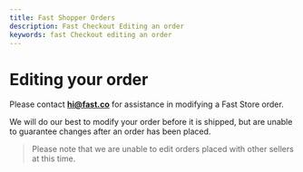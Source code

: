 ```yaml
---
title: Fast Shopper Orders
description: Fast Checkout Editing an order
keywords: fast Checkout editing an order
---
```


# Editing your order

Please contact **hi@fast.co** for assistance in modifying a Fast Store order.

We will do our best to modify your order before it is shipped, but are unable to guarantee changes after an order has been placed.

> Please note that we are unable to edit orders placed with other sellers at this time.
